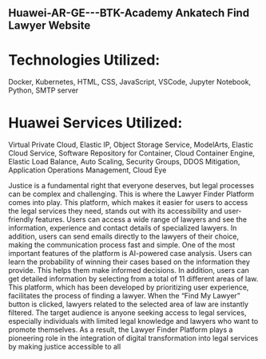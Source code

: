 ## Huawei-AR-GE---BTK-Academy Ankatech Find Lawyer Website

# Technologies Utilized:
Docker, Kubernetes, HTML, CSS, JavaScript, VSCode, Jupyter Notebook, Python, SMTP server

# Huawei Services Utilized:
Virtual Private Cloud, Elastic IP, Object Storage Service, ModelArts, Elastic Cloud Service, Software Repository for Container, Cloud Container Engine, Elastic Load Balance, Auto Scaling, Security Groups, DDOS Mitigation, Application Operations Management, Cloud Eye

Justice is a fundamental right that everyone deserves, but legal processes can be complex and challenging. This is where the Lawyer Finder Platform comes into play. This platform, which makes it easier for users to access the legal services they need, stands out with its accessibility and user-friendly features. Users can access a wide range of lawyers and see the information, experience and contact details of specialized lawyers. In addition, users can send emails directly to the lawyers of their choice, making the communication process fast and simple. One of the most important features of the platform is AI-powered case analysis. Users can learn the probability of winning their cases based on the information they provide. This helps them make informed decisions. In addition, users can get detailed information by selecting from a total of 11 different areas of law. This platform, which has been developed by prioritizing user experience, facilitates the process of finding a lawyer. When the “Find My Lawyer” button is clicked, lawyers related to the selected area of law are instantly filtered. The target audience is anyone seeking access to legal services, especially individuals with limited legal knowledge and lawyers who want to promote themselves. As a result, the Lawyer Finder Platform plays a pioneering role in the integration of digital transformation into legal services by making justice accessible to all

